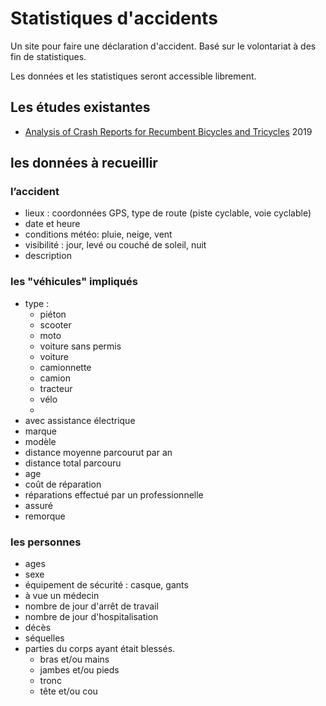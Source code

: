 # Statistiques d'accidents
Un site pour faire une déclaration d'accident.
Basé sur le volontariat à des fin de statistiques.

Les données et les statistiques seront accessible librement.

## Les études existantes
 - [Analysis of Crash Reports for Recumbent Bicycles and Tricycles](https://journals.sagepub.com/doi/pdf/10.1177/1071181319631070) 2019

## les données à recueillir
### l’accident
 - lieux : coordonnées GPS, type de route (piste cyclable, voie cyclable)
 - date et heure
 - conditions météo: pluie, neige, vent
 - visibilité : jour, levé ou couché de soleil, nuit
 - description
### les "véhicules" impliqués
 - type :
   - piéton
   - scooter
   - moto
   - voiture sans permis
   - voiture
   - camionnette
   - camion
   - tracteur
   - vélo
   -
 - avec assistance électrique
 - marque
 - modèle
 - distance moyenne parcourut par an
 - distance total parcouru
 - age
 - coût de réparation
 - réparations effectué par un professionnelle
 - assuré
 - remorque
### les personnes
 - ages
 - sexe
 - équipement de sécurité : casque, gants
 - à vue un médecin
 - nombre de jour d'arrêt de travail
 - nombre de jour d'hospitalisation
 - décès
 - séquelles
 - parties du corps ayant était blessés.
   - bras et/ou mains
   - jambes et/ou pieds
   - tronc
   - tête et/ou cou
